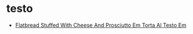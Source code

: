 # testo

 * [Flatbread Stuffed With Cheese And Prosciutto Em Torta Al Testo Em](index/f/flatbread-stuffed-with-cheese-and-prosciutto-em-torta-al-testo-em-242030.json)
